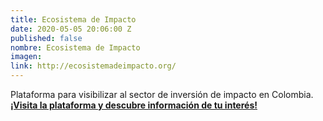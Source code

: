 ```yaml
---
title: Ecosistema de Impacto
date: 2020-05-05 20:06:00 Z
published: false
nombre: Ecosistema de Impacto
imagen: 
link: http://ecosistemadeimpacto.org/
---
```


Plataforma para visibilizar al sector de inversión de impacto en Colombia. [**¡Visita la plataforma y descubre información de tu interés!**](http://ecosistemadeimpacto.org/) 